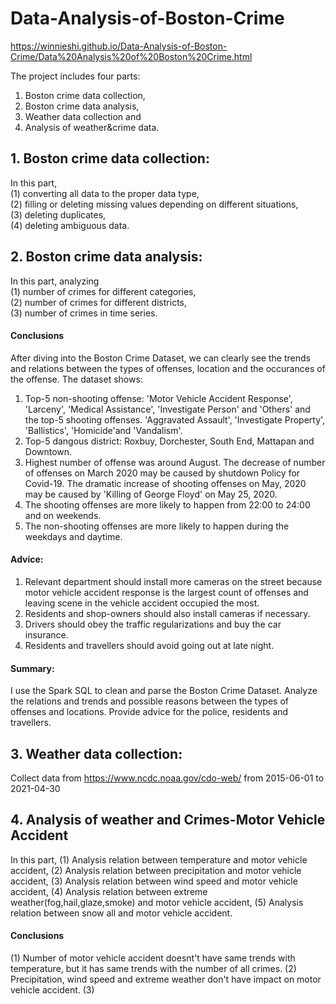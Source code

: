 # Data-Analysis-of-Boston-Crime
https://winnieshi.github.io/Data-Analysis-of-Boston-Crime/Data%20Analysis%20of%20Boston%20Crime.html

The project includes four parts: 
1. Boston crime data collection, 
2. Boston crime data analysis, 
3. Weather data collection and 
4. Analysis of weather&crime data. 

## 1. Boston crime data collection:
In this part,   
(1) converting all data to the proper data type,   
(2) filling or deleting missing values depending on different situations,  
(3) deleting duplicates,  
(4) deleting ambiguous data.  

## 2. Boston crime data analysis:
In this part, analyzing   
(1) number of crimes for different categories,  
(2) number of crimes for different districts,  
(3) number of crimes in time series.  
#### Conclusions
After diving into the Boston Crime Dataset, we can clearly see the trends and relations between the types of offenses, location and the occurances of the offense. The dataset shows:  
1. Top-5 non-shooting offense: 'Motor Vehicle Accident Response', 'Larceny', 'Medical Assistance', 'Investigate Person' and 'Others' and the top-5 shooting offenses.  'Aggravated Assault', 'Investigate Property', 'Ballistics', 'Homicide'and 'Vandalism'.  
2. Top-5 dangous district: Roxbuy, Dorchester, South End, Mattapan and Downtown.  
3. Highest number of offense was around August. The decrease of number of offenses on March 2020 may be caused by shutdown Policy for Covid-19. The dramatic increase of shooting offenses on May, 2020 may be caused by 'Killing of George Floyd' on May 25, 2020.    
2. The shooting offenses are more likely to happen from 22:00 to 24:00 and on weekends. 
3. The non-shooting offenses are more likely to happen during the weekdays and daytime. 
#### Advice:  
1. Relevant department should install more cameras on the street because motor vehicle accident response is the largest count of offenses and leaving scene in the vehicle accident occupied the most.  
2. Residents and shop-owners should also install cameras if necessary.   
3. Drivers should obey the traffic regularizations and buy the car insurance.  
4. Residents and travellers should avoid going out at late night.  
#### Summary:  
I use the Spark SQL to clean and parse the Boston Crime Dataset. Analyze the relations and trends and possible reasons between the types of offenses and locations. Provide advice for the police, residents and travellers. 

## 3. Weather data collection:
Collect data from https://www.ncdc.noaa.gov/cdo-web/ from 2015-06-01 to 2021-04-30

## 4. Analysis of weather and Crimes-Motor Vehicle Accident
In this part,
(1) Analysis relation between temperature and motor vehicle accident,
(2) Analysis relation between precipitation and motor vehicle accident,
(3) Analysis relation between wind speed and motor vehicle accident,
(4) Analysis relation between extreme weather(fog,hail,glaze,smoke) and motor vehicle accident,
(5) Analysis relation between snow all and motor vehicle accident.
#### Conclusions
(1) Number of motor vehicle accident doesnt't have same trends with temperature, but it has same trends with the number of all crimes.
(2) Precipitation, wind speed and extreme weather don't have impact on motor vehicle accident.
(3) 
